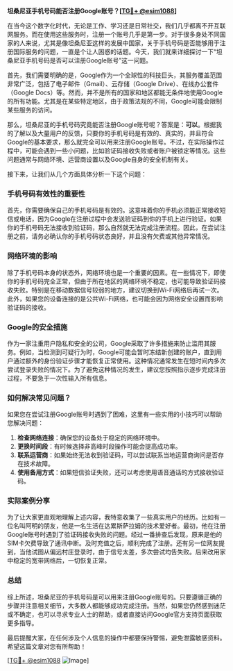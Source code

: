**坦桑尼亚手机号码能否注册Google账号？[[TG💪+ @esim1088](https://t.me/s/esim1088)]**

在当今这个数字化时代，无论是工作、学习还是日常社交，我们几乎都离不开互联网服务。而在使用这些服务时，注册一个账号几乎是第一步。对于很多身处不同国家的人来说，尤其是像坦桑尼亚这样的发展中国家，关于手机号码是否能够用于注册国际服务的问题，一直是个让人困惑的话题。今天，我们就来详细探讨一下“坦桑尼亚手机号码是否可以注册Google账号”这一问题。

首先，我们需要明确的是，Google作为一个全球性的科技巨头，其服务覆盖范围非常广泛，包括了电子邮件（Gmail）、云存储（Google Drive）、在线办公套件（Google Docs）等。然而，并不是所有的国家和地区都能无条件地使用Google的所有功能。尤其是在某些特定地区，由于政策法规的不同，Google可能会限制某些服务的访问。

那么，坦桑尼亚的手机号码究竟能否注册Google账号呢？答案是：**可以**。根据我的了解以及大量用户的反馈，只要你的手机号码是有效的、真实的，并且符合Google的基本要求，那么就完全可以用来注册Google账号。不过，在实际操作过程中，可能会遇到一些小问题，比如验证码接收失败或者账户被锁定等情况。这些问题通常与网络环境、运营商设置以及Google自身的安全机制有关。

接下来，让我们从几个方面具体分析一下这个问题：

### 手机号码有效性的重要性

首先，你需要确保自己的手机号码是有效的。这意味着你的手机必须能正常接收短信或电话，因为Google在注册过程中会发送验证码到你的手机上进行验证。如果你的手机号码无法接收到验证码，那么自然就无法完成注册流程。因此，在尝试注册之前，请务必确认你的手机号码状态良好，并且没有欠费或其他异常情况。

### 网络环境的影响

除了手机号码本身的状态外，网络环境也是一个重要的因素。在一些情况下，即使你的手机号码完全正常，但由于所在地区的网络环境不稳定，也可能导致验证码接收失败。特别是在移动数据信号较弱的地方，建议切换到Wi-Fi网络后再试一次。此外，如果您的设备连接的是公共Wi-Fi网络，也可能会因为网络安全设置而影响验证码的接收。

### Google的安全措施

作为一家注重用户隐私和安全的公司，Google采取了许多措施来防止滥用其服务。例如，当检测到可疑行为时，Google可能会暂时冻结新创建的账户，直到用户通过额外的身份验证步骤才能恢复正常使用。这种情况通常发生在短时间内多次尝试登录失败的情况下。为了避免这种情况的发生，建议您按照指示逐步完成注册过程，不要急于一次性输入所有信息。

### 如何解决常见问题？

如果您在尝试注册Google账号时遇到了困难，这里有一些实用的小技巧可以帮助您解决问题：

1. **检查网络连接**：确保您的设备处于稳定的网络环境中。
2. **更换时间段**：有时候选择非高峰时段操作可能会提高成功率。
3. **联系运营商**：如果始终无法收到验证码，可以尝试联系当地运营商询问是否存在技术故障。
4. **使用备用方式**：如果短信验证失败，还可以考虑使用语音通话的方式接收验证码。

### 实际案例分享

为了让大家更直观地理解上述内容，我特意收集了一些真实用户的经历。比如有一位名叫阿明的朋友，他是一名生活在达累斯萨拉姆的技术爱好者。最初，他在注册Google账号时遇到了验证码接收失败的问题。经过一番排查后发现，原来是他的SIM卡欠费导致了通讯中断。及时充值之后，顺利完成了注册。还有另一位网友提到，当他试图从偏远村庄登录时，由于信号太差，多次尝试均告失败。后来改用家中稳定的宽带网络后，一切恢复正常。

### 总结

综上所述，坦桑尼亚的手机号码是可以用来注册Google账号的。只要遵循正确的步骤并注意相关细节，大多数人都能够成功完成注册。当然，如果您仍然感到迷茫或不确定，也可以寻求专业人士的帮助，或者直接访问Google官方支持页面获取更多指导。

最后提醒大家，在任何涉及个人信息的操作中都要保持警惕，避免泄露敏感资料。希望这篇文章对您有所帮助！

[[TG💪+ @esim1088](https://t.me/s/esim1088) ![Image](https://i.postimg.cc/4NQfJmqS/Snipaste-2025-05-13-00-14-12.png)]